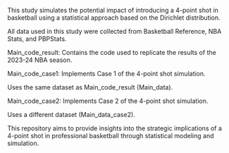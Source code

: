 This study simulates the potential impact of introducing a 4-point shot in basketball using a statistical approach based on the Dirichlet distribution. 

All data used in this study were collected from Basketball Reference, NBA Stats, and PBPStats.

Main_code_result: Contains the code used to replicate the results of the 2023-24 NBA season.

Main_code_case1: Implements Case 1 of the 4-point shot simulation.

Uses the same dataset as Main_code_result (Main_data).

Main_code_case2: Implements Case 2 of the 4-point shot simulation.

Uses a different dataset (Main_data_case2).

This repository aims to provide insights into the strategic implications of a 4-point shot in professional basketball through statistical modeling and simulation.

